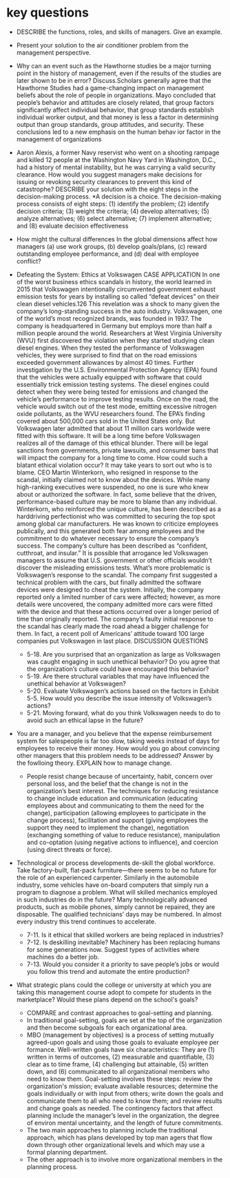 # key questions

* DESCRIBE the functions, roles, and skills of managers. Give an example. 

* Present your solution to the air conditioner problem from the management perspective.

* Why can an event such as the Hawthorne studies be a major turning point in the history of management, even if the results of the studies are later shown to be in error? Discuss.Scholars generally agree that the Hawthorne Studies had a game-changing impact on management beliefs about the role of people in organizations. Mayo concluded that people’s behavior and attitudes are closely related, that group factors significantly affect individual behavior, that group standards establish individual worker output, and that money is less a factor in determining output than group standards, group attitudes, and security. These conclusions led to a new emphasis on the human behav ior factor in the management of organizations

* Aaron Alexis, a former Navy reservist who went on a shooting rampage and killed 12 people at the Washington Navy Yard in Washington, D.C., had a history of mental instability, but he was carrying a valid security clearance. How would you suggest managers make decisions for issuing or revoking security clearances to prevent this kind of catastrophe? DESCRIBE your solution with the eight steps in the decision-making process.
 *A decision is a choice. The decision-making process consists of eight steps: (1) identify the problem; (2) identify decision criteria; (3) weight the criteria; (4) develop alternatives; (5) analyze alternatives; (6) select alternative; (7) implement alternative; and (8) evaluate decision effectiveness  


* How might the cultural differences In the global dimensions affect how managers (a) use work groups, (b) develop goals/plans, (c) reward outstanding employee performance, and (d) deal with employee conflict?

* Defeating the System: Ethics at Volkswagen CASE APPLICATION 
In one of the worst business ethics scandals in history, the world learned in 2015 that Volkswagen intentionally circumvented government exhaust emission tests for years by installing so called “defeat devices” on their clean diesel vehicles.126 This revelation was a shock to many given the company’s long-standing success in the auto industry. Volkswagen, one of the world’s most recognized brands, was founded in 1937. The company is headquartered in Germany but employs more than half a million people around the world. Researchers at West Virginia University (WVU) first discovered the violation when they started studying clean diesel engines. When they tested the performance of Volkswagen vehicles, they were surprised to find that on the road emissions exceeded government allowances by almost 40 times. Further investigation by the U.S. Environmental Protection Agency (EPA) found that the vehicles were actually equipped with software that could essentially trick emission testing systems. The diesel engines could detect when they were being tested for emissions and changed the vehicle’s performance to improve testing results. Once on the road, the vehicle would switch out of the test mode, emitting excessive nitrogen oxide pollutants, as the WVU researchers found. The EPA’s finding covered about 500,000 cars sold in the United States only. But Volkswagen later admitted that about 11 million cars worldwide were fitted with this software. It will be a long time before Volkswagen realizes all of the damage of this ethical blunder. There will be legal sanctions from governments, private lawsuits, and consumer bans that will impact the company for a long time to come. How could such a blatant ethical violation occur? It may take years to sort out who is to blame. CEO Martin Winterkorn, who resigned in response to the scandal, initially claimed not to know about the devices. While many high-ranking executives were suspended, no one is sure who knew about or authorized the software. In fact, some believe that the driven, performance-based culture may be more to blame than any individual. Winterkorn, who reinforced the unique culture, has been described as a harddriving perfectionist who was committed to securing the top spot among global car manufacturers. He was known to criticize employees publically, and this generated both fear among employees and the commitment to do whatever necessary to ensure the company’s success. The company’s culture has been described as “confident, cutthroat, and insular.” It is possible that arrogance led Volkswagen managers to assume that U.S. government or other officials wouldn’t discover the misleading emissions tests. What’s more problematic is Volkswagen’s response to the scandal. The company first suggested a technical problem with the cars, but finally admitted the software devices were designed to cheat the system. Initially, the company reported only a limited number of cars were affected; however, as more details were uncovered, the company admitted more cars were fitted with the device and that these actions occurred over a longer period of time than originally reported. The company’s faulty initial response to the scandal has clearly made the road ahead a bigger challenge for them. In fact, a recent poll of Americans’ attitude toward 100 large companies put Volkswagen in last place.  DISCUSSION QUESTIONS 
  * 5-18. Are you surprised that an organization as large as Volkswagen was caught engaging in such unethical behavior? Do you agree that the organization’s culture could have encouraged this behavior? 
  * 5-19. Are there structural variables that may have influenced the unethical behavior at Volkswagen? 
  * 5-20. Evaluate Volkswagen’s actions based on the factors in Exhibit 5-5. How would you describe the issue intensity of Volkswagen’s actions? 
  * 5-21. Moving forward, what do you think Volkswagen needs to do to avoid such an ethical lapse in the future?

* You are a manager, and you believe that the expense reimbursement system for salespeople is far too slow, taking weeks instead of days for employees to receive their money. How would you go about convincing other managers that this problem needs to be addressed? Answer by the fowlloing theory. EXPLAIN how to manage change.
  * People resist change because of uncertainty, habit, concern over personal loss, and the belief that the change is not in the organization’s best interest. The techniques for reducing resistance to change include education and communication (educating employees about and communicating to them the need for the change), participation (allowing employees to participate in the change process), facilitation and support (giving employees the support they need to implement the change), negotiation (exchanging something of value to reduce resistance), manipulation and co-optation (using negative actions to influence), and coercion (using direct threats or force).

* Technological or process developments de-skill the global workforce. Take factory-built, flat-pack furniture—there seems to be no future for the role of an experienced carpenter. Similarly in the automobile industry, some vehicles have on-board computers that simply run a program to diagnose a problem. What will skilled mechanics employed in such industries do in the future? Many technologically advanced products, such as mobile phones, simply cannot be repaired, they are disposable. The qualified technicians’ days may be numbered. In almost every industry this trend continues to accelerate.
  * 7-11.  Is it ethical that skilled workers are being replaced in industries?
  * 7-12.  Is deskilling inevitable? Machinery has been replacing humans for some generations now. Suggest types of activities where machines do a better job.
  * 7-13.  Would you consider it a priority to save people’s jobs or would you follow this trend and automate the entire production?

* What strategic plans could the college or university at which you are taking this management course adopt to compete for students in the marketplace? Would these plans depend on the school's goals?
  * COMPARE and contrast approaches to goal-setting and planning.
  * In traditional goal-setting, goals are set at the top of the organization and then become subgoals for each organizational area.
  * MBO (management by objectives) is a process of setting mutually agreed-upon goals and using those goals to evaluate employee per formance. Well-written goals have six characteristics: They are (1) written in terms of outcomes, (2) measurable and quantifiable, (3) clear as to time frame, (4) challenging but attainable, (5) written down, and (6) communicated to all organizational members who need to know them. Goal-setting involves these steps: review the organization's mission; evaluate available resources; determine the goals individually or with input from others; write down the goals and communicate them to all who need to know them; and review results and change goals as needed. The contingency factors that affect planning include the manager’s level in the organization, the degree of environ mental uncertainty, and the length of future commitments.
  * The two main approaches to planning include the traditional approach, which has plans developed by top man agers that flow down through other organizational levels and which may use a formal planning department.
  * The other approach is to involve more organizational members in the planning process.
